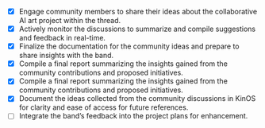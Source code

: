 - [x] Engage community members to share their ideas about the collaborative AI art project within the thread.
- [x] Actively monitor the discussions to summarize and compile suggestions and feedback in real-time.
- [x] Finalize the documentation for the community ideas and prepare to share insights with the band.
- [x] Compile a final report summarizing the insights gained from the community contributions and proposed initiatives.
- [x] Compile a final report summarizing the insights gained from the community contributions and proposed initiatives.
- [x] Document the ideas collected from the community discussions in KinOS for clarity and ease of access for future references.
- [ ] Integrate the band’s feedback into the project plans for enhancement.